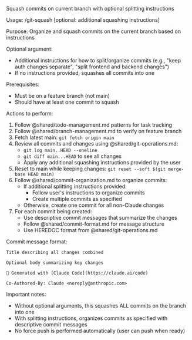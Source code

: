 Squash commits on current branch with optional splitting instructions

Usage: /git-squash [optional: additional squashing instructions]

Purpose: Organize and squash commits on the current branch based on instructions

Optional argument:

- Additional instructions for how to split/organize commits (e.g., "keep auth changes separate", "split frontend and backend changes")
- If no instructions provided, squashes all commits into one

Prerequisites:

- Must be on a feature branch (not main)
- Should have at least one commit to squash

Actions to perform:

1. Follow @shared/todo-management.md patterns for task tracking
2. Follow @shared/branch-management.md to verify on feature branch
3. Fetch latest main: `git fetch origin main`
4. Review all commits and changes using @shared/git-operations.md:
   - `git log main..HEAD --oneline`
   - `git diff main...HEAD` to see all changes
   - Apply any additional squashing instructions provided by the user
5. Reset to main while keeping changes: `git reset --soft $(git merge-base HEAD main)`
6. Follow @shared/commit-organization.md to organize commits:
   - If additional splitting instructions provided:
     - Follow user's instructions to organize commits
     - Create multiple commits as specified
   - Otherwise, create one commit for all non-Claude changes
7. For each commit being created:
   - Use descriptive commit messages that summarize the changes
   - Follow @shared/commit-format.md for message structure
   - Use HEREDOC format from @shared/git-operations.md

Commit message format:

```
Title describing all changes combined

Optional body summarizing key changes

🤖 Generated with [Claude Code](https://claude.ai/code)

Co-Authored-By: Claude <noreply@anthropic.com>
```

Important notes:

- Without optional arguments, this squashes ALL commits on the branch into one
- With splitting instructions, organizes commits as specified with descriptive commit messages
- No force push is performed automatically (user can push when ready)

